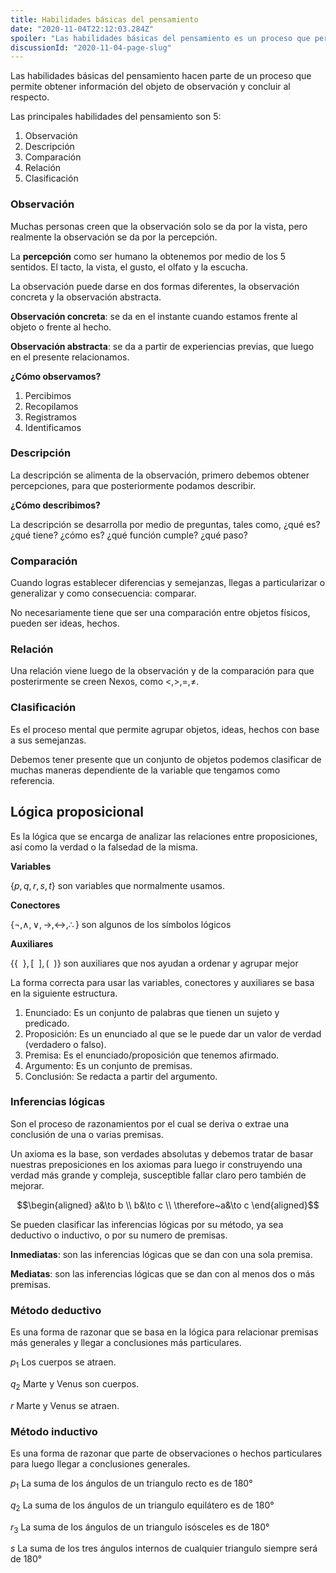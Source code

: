```yaml
---
title: Habilidades básicas del pensamiento
date: "2020-11-04T22:12:03.284Z"
spoiler: "Las habilidades básicas del pensamiento es un proceso que permite obtener información del objeto de observación y concluir al respecto"
discussionId: "2020-11-04-page-slug"
---
```


Las habilidades básicas del pensamiento hacen parte de un proceso que permite obtener información del objeto de observación y concluir al respecto.

Las principales habilidades del pensamiento son 5:

1. Observación
2. Descripción
3. Comparación
4. Relación
5. Clasificación

### **Observación**

Muchas personas creen que la observación solo se da por la vista, pero realmente la observación se da por la percepción.

La **percepción** como ser humano la obtenemos por medio de los 5 sentidos. El tacto, la vista, el gusto, el olfato y la escucha.

La observación puede darse en dos formas diferentes, la observación concreta y la observación abstracta.

**Observación concreta**: se da en el instante cuando estamos frente al objeto o frente al hecho.

**Observación abstracta**: se da a partir de experiencias previas, que luego en el presente relacionamos.

**¿Cómo observamos?**

1. Percibimos
2. Recopilamos
3. Registramos
4. Identificamos

### Descripción

La descripción se alimenta de la observación, primero debemos obtener percepciones, para que posteriormente podamos describir.

**¿Cómo describimos?**

La descripción se desarrolla por medio de preguntas, tales como, ¿qué es? ¿qué tiene? ¿cómo es? ¿qué función cumple? ¿qué paso?

### Comparación

Cuando logras establecer diferencias y semejanzas, llegas a particularizar o generalizar y como consecuencia: comparar.

No necesariamente tiene que ser una comparación entre objetos físicos, pueden ser ideas, hechos.

### Relación

Una relación viene luego de la observación y de la comparación para que posterirmente se creen Nexos, como $<, >, =, \not =$.

### Clasificación

Es el proceso mental que permite agrupar objetos, ideas, hechos con base a sus semejanzas.

Debemos tener presente que un conjunto de objetos podemos clasificar de muchas maneras dependiente de la variable que tengamos como referencia.

## Lógica proposicional

Es la lógica que se encarga de analizar las relaciones entre proposiciones, así como la verdad o la falsedad de la misma.

**Variables**

$\{p,q,r,s,t\}$ son variables que normalmente usamos.

**Conectores**

$\{\neg,\land,\lor,\to,\leftrightarrow,\therefore\}$ son algunos de los símbolos lógicos

**Auxiliares**

$\Big\{\{~~\},[~~],(~~)\Big\}$ son auxiliares que nos ayudan a ordenar y agrupar mejor

La forma correcta para usar las variables, conectores y auxiliares se basa en la siguiente estructura.

1. Enunciado: Es un conjunto de palabras que tienen un sujeto y predicado.
2. Proposición: Es un enunciado al que se le puede dar un valor de verdad (verdadero o falso).
3. Premisa: Es el enunciado/proposición que tenemos afirmado.
4. Argumento: Es un conjunto de premisas.
5. Conclusión: Se redacta a partir del argumento.

### Inferencias lógicas

Son el proceso de razonamientos por el cual se deriva o extrae una conclusión de una o varias premisas.

Un axioma es la base, son verdades absolutas y debemos tratar de basar nuestras preposiciones en los axiomas para luego ir construyendo una verdad más grande y compleja, susceptible fallar claro pero también de mejorar.

$$\begin{aligned}   a&\to b \\   b&\to c \\   \therefore~a&\to c   \end{aligned}$$

Se pueden clasificar las inferencias lógicas por su método, ya sea deductivo o inductivo, o por su numero de premisas.

**Inmediatas**: son las inferencias lógicas que se dan con una sola premisa.

**Mediatas**: son las inferencias lógicas que se dan con al menos dos o más premisas.

### Método deductivo

Es una forma de razonar que se basa en la lógica para relacionar premisas más generales y llegar a conclusiones más particulares.

$p_1$ Los cuerpos se atraen.

$q_2$ Marte y Venus son cuerpos.

$r$ Marte y Venus se atraen.

### Método inductivo

Es una forma de razonar que parte de observaciones o hechos particulares para luego llegar a conclusiones generales.

$p_1$ La suma de los ángulos de un triangulo recto es de 180°

$q_2$ La suma de los ángulos de un triangulo equilátero es de 180°

$r_3$ La suma de los ángulos de un triangulo isósceles es de 180°

$s$ La suma de los tres ángulos internos de cualquier triangulo siempre será de 180°
